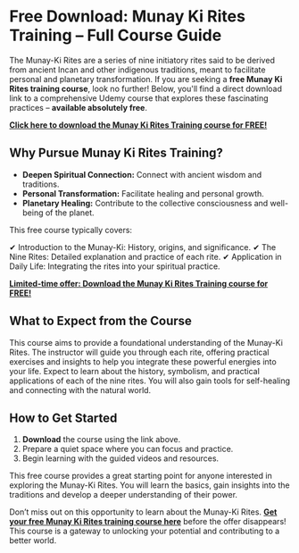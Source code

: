 # Free Download: Munay Ki Rites Training – Full Course Guide

The Munay-Ki Rites are a series of nine initiatory rites said to be derived from ancient Incan and other indigenous traditions, meant to facilitate personal and planetary transformation. If you are seeking a **free Munay Ki Rites training course**, look no further! Below, you'll find a direct download link to a comprehensive Udemy course that explores these fascinating practices – **available absolutely free**.

[**Click here to download the Munay Ki Rites Training course for FREE!**](https://udemywork.com/munay-ki-rites-training)

## Why Pursue Munay Ki Rites Training?

*   **Deepen Spiritual Connection:** Connect with ancient wisdom and traditions.
*   **Personal Transformation:** Facilitate healing and personal growth.
*   **Planetary Healing:** Contribute to the collective consciousness and well-being of the planet.

This free course typically covers:

✔ Introduction to the Munay-Ki: History, origins, and significance.
✔ The Nine Rites: Detailed explanation and practice of each rite.
✔ Application in Daily Life: Integrating the rites into your spiritual practice.

[**Limited-time offer: Download the Munay Ki Rites Training course for FREE!**](https://udemywork.com/munay-ki-rites-training)

## What to Expect from the Course

This course aims to provide a foundational understanding of the Munay-Ki Rites. The instructor will guide you through each rite, offering practical exercises and insights to help you integrate these powerful energies into your life. Expect to learn about the history, symbolism, and practical applications of each of the nine rites. You will also gain tools for self-healing and connecting with the natural world.

## How to Get Started

1.  **Download** the course using the link above.
2.  Prepare a quiet space where you can focus and practice.
3.  Begin learning with the guided videos and resources.

This free course provides a great starting point for anyone interested in exploring the Munay-Ki Rites. You will learn the basics, gain insights into the traditions and develop a deeper understanding of their power.

Don’t miss out on this opportunity to learn about the Munay-Ki Rites. **[Get your free Munay Ki Rites training course here](https://udemywork.com/munay-ki-rites-training)** before the offer disappears! This course is a gateway to unlocking your potential and contributing to a better world.
